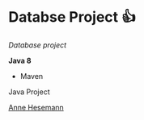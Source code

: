 # Databse Project :+1:

*Database project*

**Java 8**

* Maven

Java Project

[Anne Hesemann](https://github.com/anneH)
